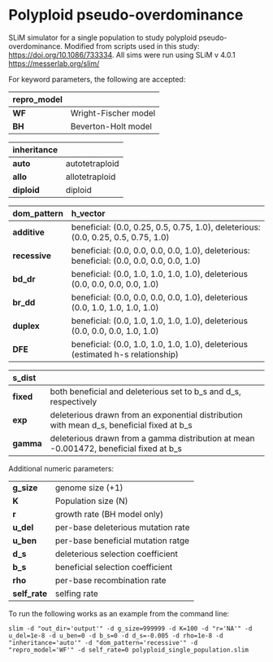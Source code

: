 # Polyploid pseudo-overdominance

SLiM simulator for a single population to study polyploid pseudo-overdominance. Modified from scripts used in this study: https://doi.org/10.1086/733334. All sims were run using SLiM v 4.0.1 https://messerlab.org/slim/

For keyword parameters, the following are accepted:

| repro_model        |                                                                  |
|:-------------------|:----------------------------------------------------------------------------|
| __WF__          |  Wright-Fischer model                                       |
| __BH__               |  Beverton-Holt model         |

| inheritance         |                                                                  |
|:-------------------|:----------------------------------------------------------------------------|
| __auto__          |  autotetraploid                                       |
| __allo__               |  allotetraploid         |
| __diploid__                |  diploid    |

| dom_pattern         |  h_vector                                                                |
|:-------------------|:----------------------------------------------------------------------------|
| __additive__          |  beneficial: (0.0, 0.25, 0.5, 0.75, 1.0), deleterious: (0.0, 0.25, 0.5, 0.75, 1.0)                                      |
| __recessive__               |  beneficial: (0.0, 0.0, 0.0, 0.0, 1.0), deleterious: beneficial: (0.0, 0.0, 0.0, 0.0, 1.0)|
| __bd_dr__                |  beneficial: (0.0, 1.0, 1.0, 1.0, 1.0), deleterious (0.0, 0.0, 0.0, 0.0, 1.0)    |
| __br_dd__          |  beneficial: (0.0, 0.0, 0.0, 0.0, 1.0), deleterious (0.0, 1.0, 1.0, 1.0, 1.0)                                      |
| __duplex__               |  beneficial: (0.0, 1.0, 1.0, 1.0, 1.0), deleterious (0.0, 0.0, 0.0, 1.0, 1.0)         |
| __DFE__               |  beneficial: (0.0, 1.0, 1.0, 1.0, 1.0), deleterious (estimated h-s relationship)         |


| s_dist         |                                                                  |
|:-------------------|:----------------------------------------------------------------------------|
| __fixed__          |  both beneficial and deleterious set to b_s and d_s, respectively                                       |
| __exp__               |  deleterious drawn from an exponential distribution with mean d_s, beneficial fixed at b_s         |
| __gamma__                |  deleterious drawn from a gamma distribution at mean -0.001472, beneficial fixed at b_s   |

Additional numeric parameters:

|          |                                                                  |
|:-------------------|:----------------------------------------------------------------------------|
| __g_size__          |  genome size (+1)                                      |
| __K__               |  Population size (N)         |
| __r__                |  growth rate (BH model only)   |
| __u_del__          | per-base deleterious mutation rate                                      |
| __u_ben__               |  per-base beneficial mutation ratge         |
| __d_s__                |  deleterious selection coefficient   |
| __b_s__          | beneficial selection coefficient                                  |
| __rho__               |  per-base recombination rate       |
| __self_rate__                |  selfing rate  |


To run the following works as an example from the command line:
```
slim -d "out_dir='output'" -d g_size=999999 -d K=100 -d "r='NA'" -d u_del=1e-8 -d u_ben=0 -d b_s=0 -d d_s=-0.005 -d rho=1e-8 -d "inheritance='auto'" -d "dom_pattern='recessive'" -d "repro_model='WF'" -d self_rate=0 polyploid_single_population.slim 
```

